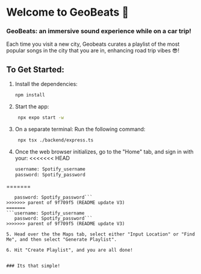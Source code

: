 # Welcome to GeoBeats 👋

### GeoBeats: an immersive sound experience while on a car trip!

Each time you visit a new city, Geobeats curates a playlist of the most popular songs in the city that you are in, enhancing road trip vibes 😎!

## To Get Started:

1. Install the dependencies:

   ```bash
   npm install
   ```

2. Start the app:

   ```bash
    npx expo start -w
   ```

3. On a separate terminal: Run the following command:
   ```bash
    npx tsx ./backend/express.ts
   ```

4. Once the web browser initializes, go to the "Home" tab, and sign in with your:
<<<<<<< HEAD
   ```bash
   username: Spotify_username
   password: Spotify_password
   ```
=======
   ```username: Spotify_username
      password: Spotify_password```
>>>>>>> parent of 9f709f5 (README update V3)
=======
   ```username: Spotify_username
      password: Spotify_password```
>>>>>>> parent of 9f709f5 (README update V3)

5. Head over the the Maps tab, select either "Input Location" or "Find Me", and then select "Generate Playlist".

6. Hit "Create Playlist", and you are all done!


### Its that simple! 

